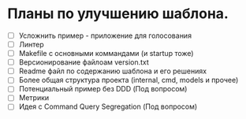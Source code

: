 # Планы по улучшению шаблона.

- [ ] Усложнить пример - приложение для голосования
- [ ] Линтер
- [ ] Makefile с основными коммандами (и startup тоже)
- [ ] Версионирование файлоам version.txt
- [ ] Readme файл по содержанию шаблона и его решениях
- [ ] Более общая структура проекта (internal, cmd, models и прочее)
- [ ] Потенциальный пример без DDD (Под вопросом)
- [ ] Метрики
- [ ] Идея с Command Query Segregation (Под вопросом)
